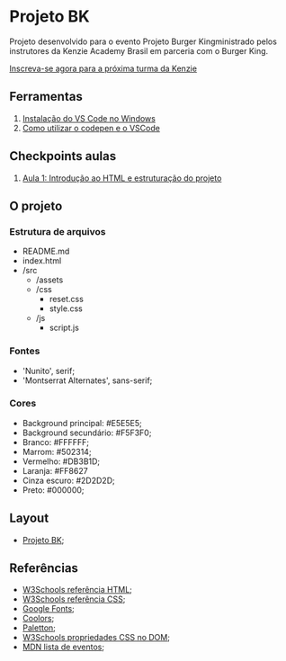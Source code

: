 # Projeto BK

Projeto desenvolvido para o evento Projeto Burger Kingministrado pelos instrutores da Kenzie Academy Brasil em parceria com o Burger King.

[Inscreva-se agora para a próxima turma da Kenzie](https://eventos.kenzie.com.br/89Tt)

## Ferramentas

1. [Instalação do VS Code no Windows](https://kenzie.com.br/blog/instalacao-vs-code-windows/)
2. [Como utilizar o codepen e o VSCode](https://kenzie-academy-brasil.github.io/ferramentas/)

## Checkpoints aulas

1. [Aula 1: Introdução ao HTML e estruturação do projeto](https://kenzieacademybr.notion.site/Checkpoint-603966060b18408b9a94e08029552dbc)

## O projeto

### Estrutura de arquivos

- README.md
- index.html
- /src
  - /assets
  - /css
    - reset.css 
    - style.css
  - /js
    - script.js

### Fontes

- 'Nunito', serif;
- 'Montserrat Alternates', sans-serif;

### Cores

- Background principal: #E5E5E5;
- Background secundário: #F5F3F0; 
- Branco: #FFFFFF;
- Marrom: #502314;
- Vermelho: #DB3B1D; 
- Laranja: #FF8627
- Cinza escuro: #2D2D2D;
- Preto: #000000;


## Layout

- [Projeto BK](https://www.figma.com/file/I8rA1tARRI6DPGsVk8hxDi/%F0%9F%8D%94-Evento-Kenzie-%2B-Burguer-King?node-id=0%3A1);


## Referências

- [W3Schools referência HTML](https://www.w3schools.com/tags/default.asp);
- [W3Schools referência CSS](https://www.w3schools.com/cssref/default.asp);
- [Google Fonts](https://fonts.google.com/);
- [Coolors](https://coolors.co/palettes/trending);
- [Paletton](https://paletton.com/);
- [W3Schools propriedades CSS no DOM](https://www.w3schools.com/jsref/dom_obj_style.asp);
- [MDN lista de eventos](https://developer.mozilla.org/en-US/docs/Web/Events);
